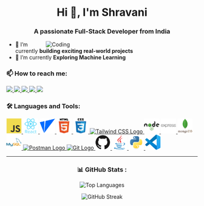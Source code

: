 <h1 align="center">Hi 👋, I'm Shravani</h1>
<h3 align="center">A passionate Full-Stack Developer from India</h3>

<img align="right" alt="Coding" width="400" src="https://res.cloudinary.com/dvq8qukci/image/upload/v1749049514/output-onlinegiftools_qomuyl.gif">

- 🌱 I’m currently **building exciting real-world projects**
- 🔭 I’m currently **Exploring Machine Learning**
<h3 align="left">📫 How to reach me: </h3>

<p align="left">
  <a href="mailto:raneshravani21@gmail.com">
    <img src="https://img.shields.io/badge/Gmail-raneshravani21%40gmail.com-red?style=flat&logo=gmail&logoColor=white"/>
  </a>

  <a href="https://www.linkedin.com/in/shravaniirane2122">
    <img src="https://img.shields.io/badge/LinkedIn-Shravani%20Rane-blue?style=flat&logo=linkedin"/>
  </a>

  <a href="https://instagram.com/shravaniirane">
    <img src="https://img.shields.io/badge/Instagram-@shravaniirane-purple?style=flat&logo=instagram"/>
  </a>

  <a href="https://www.hackerrank.com/raneshravani21" target="_blank">
    <img src="https://img.shields.io/badge/HackerRank-Profile-2EC866?style=flat&logo=HackerRank&logoColor=white"/>
  </a>

  <a href="https://leetcode.com/Shravani_Rane21" target="_blank">
    <img src="https://img.shields.io/badge/LeetCode-Profile-orange?style=flat&logo=LeetCode&logoColor=white"/>
  </a>
</p>

<h3 align="left">🛠️ Languages and Tools:</h3>
<p align="left">

<a href="https://developer.mozilla.org/en-US/docs/Web/JavaScript" target="_blank" rel="noreferrer">
    <img src="https://raw.githubusercontent.com/devicons/devicon/master/icons/javascript/javascript-original.svg" alt="JavaScript Logo" width="40" height="40"/>
  </a>
  <!-- React -->
<a href="https://reactjs.org/" target="_blank" rel="noreferrer">
  <img src="https://raw.githubusercontent.com/devicons/devicon/master/icons/react/react-original-wordmark.svg" alt="React Logo" width="40" height="40"/>
</a>

<!-- Vite -->
<a href="https://vitejs.dev/" target="_blank" rel="noreferrer">
  <img src="https://raw.githubusercontent.com/devicons/devicon/master/icons/vite/vite-original.svg" alt="Vite Logo" width="40" height="40"/>
</a>

  <a href="https://www.w3.org/html/" target="_blank" rel="noreferrer">
    <img src="https://raw.githubusercontent.com/devicons/devicon/master/icons/html5/html5-original-wordmark.svg" alt="HTML5 Logo" width="40" height="40"/>
  </a>
  <a href="https://www.w3schools.com/css/" target="_blank" rel="noreferrer">
    <img src="https://raw.githubusercontent.com/devicons/devicon/master/icons/css3/css3-original-wordmark.svg" alt="CSS3 Logo" width="40" height="40"/>
  </a>
  <a href="https://tailwindcss.com/" target="_blank" rel="noreferrer">
    <img src="https://www.vectorlogo.zone/logos/tailwindcss/tailwindcss-icon.svg" alt="Tailwind CSS Logo" width="40" height="40"/>
  </a>
  
  <a href="https://nodejs.org" target="_blank" rel="noreferrer">
    <img src="https://raw.githubusercontent.com/devicons/devicon/master/icons/nodejs/nodejs-original-wordmark.svg" alt="Node.js Logo" width="40" height="40"/>
  </a>
  <a href="https://expressjs.com" target="_blank" rel="noreferrer">
    <img src="https://raw.githubusercontent.com/devicons/devicon/master/icons/express/express-original-wordmark.svg" alt="Express.js Logo" width="40" height="40"/>
  </a>
  <a href="https://www.mongodb.com/" target="_blank" rel="noreferrer">
    <img src="https://raw.githubusercontent.com/devicons/devicon/master/icons/mongodb/mongodb-original-wordmark.svg" alt="MongoDB Logo" width="40" height="40"/>
  </a>
  <a href="https://www.mysql.com/" target="_blank" rel="noreferrer">
    <img src="https://raw.githubusercontent.com/devicons/devicon/master/icons/mysql/mysql-original-wordmark.svg" alt="MySQL Logo" width="40" height="40"/>
  </a>
  <a href="https://postman.com" target="_blank" rel="noreferrer">
    <img src="https://www.vectorlogo.zone/logos/getpostman/getpostman-icon.svg" alt="Postman Logo" width="40" height="40"/>
  </a>
  <a href="https://git-scm.com/" target="_blank" rel="noreferrer">
    <img src="https://www.vectorlogo.zone/logos/git-scm/git-scm-icon.svg" alt="Git Logo" width="40" height="40"/>
  </a>
  <a href="https://github.com/" target="_blank" rel="noreferrer">
    <img src="https://raw.githubusercontent.com/devicons/devicon/master/icons/github/github-original.svg" alt="GitHub Logo" width="40" height="40"/>
  </a>
  <a href="https://www.java.com" target="_blank" rel="noreferrer">
    <img src="https://raw.githubusercontent.com/devicons/devicon/master/icons/java/java-original.svg" alt="Java Logo" width="40" height="40"/>
  </a>
  <a href="https://www.python.org" target="_blank" rel="noreferrer">
    <img src="https://raw.githubusercontent.com/devicons/devicon/master/icons/python/python-original.svg" alt="Python Logo" width="40" height="40"/>
  </a>
  <a href="https://code.visualstudio.com/" target="_blank" rel="noreferrer">
    <img src="https://raw.githubusercontent.com/devicons/devicon/master/icons/vscode/vscode-original.svg" alt="VS Code Logo" width="40" height="40"/>
  </a>

</p>

---
<h3 align="center">📊 GitHub Stats : </h3>

<p align="center">
  <img src="https://github-readme-stats.vercel.app/api/top-langs?username=shravanirane&show_icons=true&locale=en&layout=compact" alt="Top Languages" />
</p>

<p align="center">
  <picture>
    <img src="https://streak-stats.demolab.com/?user=shravanirane" alt="GitHub Streak" height="180">
  </picture>
</p>




